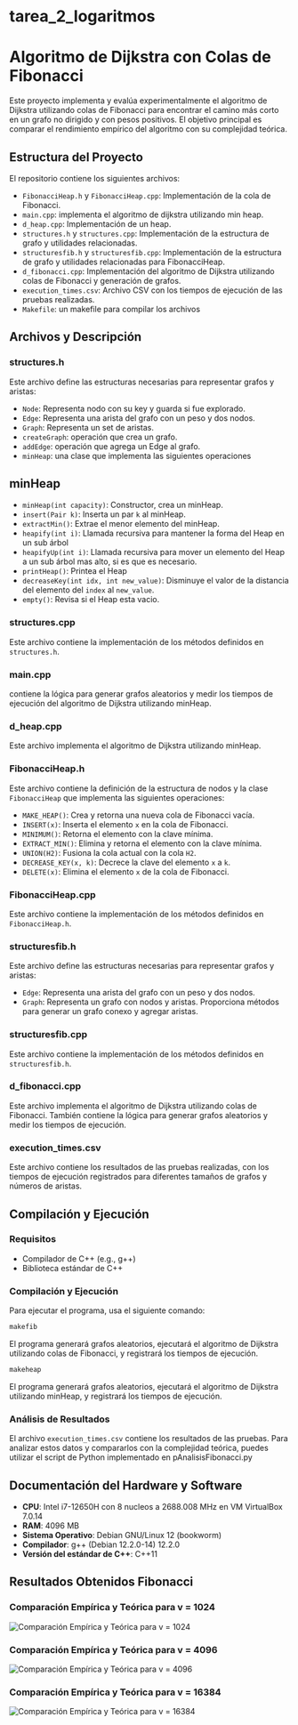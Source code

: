 # tarea_2_logaritmos
# Algoritmo de Dijkstra con Colas de Fibonacci

Este proyecto implementa y evalúa experimentalmente el algoritmo de Dijkstra utilizando colas de Fibonacci para encontrar el camino más corto en un grafo no dirigido y con pesos positivos. El objetivo principal es comparar el rendimiento empírico del algoritmo con su complejidad teórica.

## Estructura del Proyecto

El repositorio contiene los siguientes archivos:

- `FibonacciHeap.h` y `FibonacciHeap.cpp`: Implementación de la cola de Fibonacci.
- `main.cpp`: implementa el algoritmo de dijkstra utilizando min heap.
- `d_heap.cpp`: Implementación de un heap.
- `structures.h` y `structures.cpp`: Implementación de la estructura de grafo y utilidades relacionadas.
- `structuresfib.h` y `structuresfib.cpp`: Implementación de la estructura de grafo y utilidades relacionadas para FibonacciHeap.
- `d_fibonacci.cpp`: Implementación del algoritmo de Dijkstra utilizando colas de Fibonacci y generación de grafos.
- `execution_times.csv`: Archivo CSV con los tiempos de ejecución de las pruebas realizadas.
- `Makefile`: un makefile para compilar los archivos

## Archivos y Descripción


### structures.h

Este archivo define las estructuras necesarias para representar grafos y aristas:
- `Node`: Representa nodo con su key y guarda si fue explorado.
- `Edge`: Representa una arista del grafo con un peso y dos nodos.
- `Graph`: Representa un set de aristas.
- `createGraph`: operación que crea un grafo.
- `addEdge`: operación que agrega un Edge al grafo.
- `minHeap`: una clase que implementa las siguientes operaciones

## minHeap
- `minHeap(int capacity)`: Constructor, crea un minHeap.
- `insert(Pair k)`: Inserta un par `k` al minHeap.
- `extractMin()`: Extrae el menor elemento del minHeap.
- `heapify(int i)`: Llamada recursiva para mantener la forma del Heap en un sub árbol
- `heapifyUp(int i)`: Llamada recursiva para mover un elemento del Heap a un sub árbol mas alto, si es que es necesario.
- `printHeap()`: Printea el Heap
- `decreaseKey(int idx, int new_value)`: Disminuye el valor de la distancia del elemento del `index` al `new_value`.
- `empty()`: Revisa si el Heap esta vacio.


### structures.cpp

Este archivo contiene la implementación de los métodos definidos en `structures.h`.

### main.cpp

contiene la lógica para generar grafos aleatorios y medir los tiempos de ejecución del algoritmo de Dijkstra utilizando minHeap.

### d_heap.cpp

Este archivo implementa el algoritmo de Dijkstra utilizando minHeap.

### FibonacciHeap.h

Este archivo contiene la definición de la estructura de nodos y la clase `FibonacciHeap` que implementa las siguientes operaciones:

- `MAKE_HEAP()`: Crea y retorna una nueva cola de Fibonacci vacía.
- `INSERT(x)`: Inserta el elemento `x` en la cola de Fibonacci.
- `MINIMUM()`: Retorna el elemento con la clave mínima.
- `EXTRACT_MIN()`: Elimina y retorna el elemento con la clave mínima.
- `UNION(H2)`: Fusiona la cola actual con la cola `H2`.
- `DECREASE_KEY(x, k)`: Decrece la clave del elemento `x` a `k`.
- `DELETE(x)`: Elimina el elemento `x` de la cola de Fibonacci.

### FibonacciHeap.cpp

Este archivo contiene la implementación de los métodos definidos en `FibonacciHeap.h`.

### structuresfib.h

Este archivo define las estructuras necesarias para representar grafos y aristas:

- `Edge`: Representa una arista del grafo con un peso y dos nodos.
- `Graph`: Representa un grafo con nodos y aristas. Proporciona métodos para generar un grafo conexo y agregar aristas.

### structuresfib.cpp

Este archivo contiene la implementación de los métodos definidos en `structuresfib.h`.

### d_fibonacci.cpp

Este archivo implementa el algoritmo de Dijkstra utilizando colas de Fibonacci. También contiene la lógica para generar grafos aleatorios y medir los tiempos de ejecución.

### execution_times.csv

Este archivo contiene los resultados de las pruebas realizadas, con los tiempos de ejecución registrados para diferentes tamaños de grafos y números de aristas.

## Compilación y Ejecución

### Requisitos

- Compilador de C++ (e.g., g++)
- Biblioteca estándar de C++

### Compilación y Ejecución

Para ejecutar el programa, usa el siguiente comando:

```sh
makefib
```
El programa generará grafos aleatorios, ejecutará el algoritmo de Dijkstra utilizando colas de Fibonacci, y registrará los tiempos de ejecución.

```sh
makeheap
```

El programa generará grafos aleatorios, ejecutará el algoritmo de Dijkstra utilizando minHeap, y registrará los tiempos de ejecución.

### Análisis de Resultados

El archivo `execution_times.csv` contiene los resultados de las pruebas. Para analizar estos datos y compararlos con la complejidad teórica, puedes utilizar el script de Python implementado en pAnalisisFibonacci.py

## Documentación del Hardware y Software

- **CPU**: Intel i7-12650H con 8 nucleos a 2688.008 MHz en VM VirtualBox 7.0.14
- **RAM**: 4096 MB
- **Sistema Operativo**: Debian GNU/Linux 12 (bookworm)
- **Compilador**: g++ (Debian 12.2.0-14) 12.2.0
- **Versión del estándar de C++**: C++11

## Resultados Obtenidos Fibonacci

### Comparación Empírica y Teórica para v = 1024
![Comparación Empírica y Teórica para v = 1024](Fibonacci/Graficos/execution_time_fib_v_1024.png)

### Comparación Empírica y Teórica para v = 4096
![Comparación Empírica y Teórica para v = 4096](Fibonacci/Graficos/execution_time_fib_v_4096.png)

### Comparación Empírica y Teórica para v = 16384
![Comparación Empírica y Teórica para v = 16384](Fibonacci/Graficos/execution_time_fib_v_16384.png)
